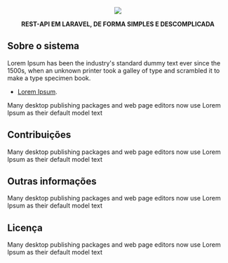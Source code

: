 <p align="center"><img src="https://laravel.com/assets/img/components/logo-laravel.svg"></p>

<p align="center">
<strong>REST-API EM LARAVEL, DE FORMA SIMPLES E DESCOMPLICADA</strong>
</p>

## Sobre o sistema

Lorem Ipsum has been the industry's standard dummy text ever since the 1500s, when an unknown printer took a galley of type and scrambled it to make a type specimen book.

- [Lorem Ipsum](https://statumweb.com).

Many desktop publishing packages and web page editors now use Lorem Ipsum as their default model text

## Contribuições

Many desktop publishing packages and web page editors now use Lorem Ipsum as their default model text

## Outras informações

Many desktop publishing packages and web page editors now use Lorem Ipsum as their default model text

## Licença

Many desktop publishing packages and web page editors now use Lorem Ipsum as their default model text
